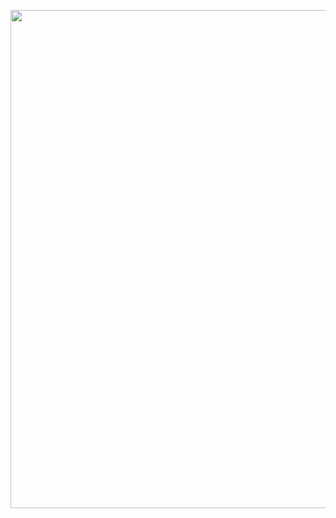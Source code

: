 <a class="imgpopup" href="microsoft%20dynamics.jpg"><img src="microsoft%20dynamics.jpg" width="940" height="797"></a>